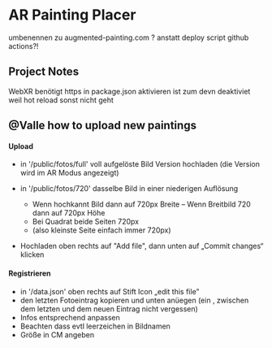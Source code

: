 # AR Painting Placer

umbenennen zu augmented-painting.com ?
anstatt deploy script github actions?!

## Project Notes
WebXR benötigt https
in package.json aktivieren 
ist zum devn deaktiviet weil hot reload sonst nicht geht

## @Valle how to upload new paintings

#### Upload
- in '/public/fotos/full' voll aufgelöste Bild Version hochladen (die Version wird im AR Modus angezeigt)
- in '/public/fotos/720' dasselbe Bild in einer niederigen Auflösung
  - Wenn hochkannt Bild dann auf 720px Breite 
  – Wenn Breitbild 720 dann auf 720px Höhe 
  - Bei Quadrat beide Seiten 720px
  - (also kleinste Seite einfach immer 720px)

- Hochladen oben rechts auf "Add file", dann unten auf „Commit changes“ klicken

#### Registrieren
- in '/data.json' oben rechts auf Stift Icon „edit this file”
- den letzten Fotoeintrag kopieren und unten anüegen (ein , zwischen dem letzten und dem neuen Eintrag nicht vergessen)
- Infos entsprechend anpassen
- Beachten dass evtl leerzeichen in Bildnamen
- Größe in CM angeben
